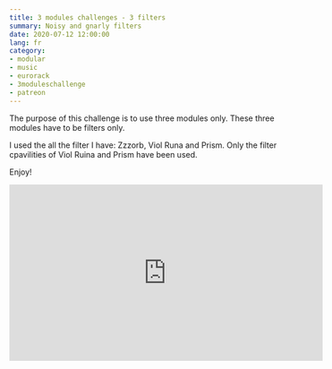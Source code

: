 ```yaml
---
title: 3 modules challenges - 3 filters
summary: Noisy and gnarly filters
date: 2020-07-12 12:00:00
lang: fr
category:
- modular
- music
- eurorack
- 3moduleschallenge
- patreon
---
```


The purpose of this challenge is to use three modules only. These three modules have to be filters only.

I used the all the filter I have: Zzzorb, Viol Runa and Prism. Only the filter cpavilities of Viol Ruina and Prism have been used.

Enjoy!

<iframe width="560" height="315" src="https://www.youtube.com/embed/EQ8OdISnyc0" frameborder="0" allow="accelerometer; autoplay; encrypted-media; gyroscope; picture-in-picture" allowfullscreen></iframe>
